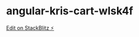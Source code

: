 # angular-kris-cart-wlsk4f

[Edit on StackBlitz ⚡️](https://stackblitz.com/edit/angular-kris-cart-wlsk4f)